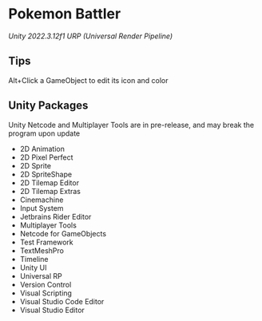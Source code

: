 # Pokemon Battler

*Unity 2022.3.12f1 URP (Universal Render Pipeline)*

## Tips

Alt+Click a GameObject to edit its icon and color

## Unity Packages

Unity Netcode and Multiplayer Tools are in pre-release, and may break the program upon update
- 2D Animation
- 2D Pixel Perfect
- 2D Sprite
- 2D SpriteShape
- 2D Tilemap Editor
- 2D Tilemap Extras
- Cinemachine
- Input System
- Jetbrains Rider Editor
- Multiplayer Tools
- Netcode for GameObjects
- Test Framework
- TextMeshPro
- Timeline
- Unity UI
- Universal RP
- Version Control
- Visual Scripting
- Visual Studio Code Editor
- Visual Studio Editor
